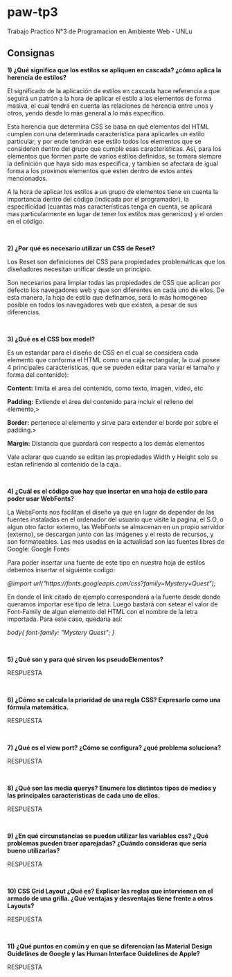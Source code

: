 # paw-tp3
Trabajo Practico N°3 de Programacion en Ambiente Web - UNLu

## Consignas
<p><b>1) ¿Qué significa que los estilos se apliquen en cascada? ¿cómo aplica la herencia de estilos?</b></p>
<p> El significado de la aplicación de estilos en cascada hace referencia a que seguirá un patrón a la hora de aplicar el estilo a los elementos de forma masiva, el cual tendrá en cuenta las relaciones de herencia entre unos y otros, yendo desde lo más general a lo más específico.</P>
<p>Esta herencia que determina CSS se basa en qué elementos del HTML cumplen con una determinada característica para aplicarles un estilo particular, y por ende tendrán ese estilo todos los elementos que se consideren dentro del grupo que cumple esas características. Así, para los  elementos que formen parte de varios estilos definidos, se tomara siempre la definición que haya sido mas especifica, y tambien se afectara de igual forma a los proximos elementos que esten dentro de estos antes mencionados.</p>  
<p>A la hora de aplicar los estilos a un grupo de elementos tiene en cuenta la importancia dentro del código (indicada por el programador), la especificidad (cuantas mas características tenga en cuenta, se aplicará mas particularmente en lugar de tener los estilos mas genericos) y el orden en el código.</p>
<br>
<p><b>2) ¿Por qué es necesario utilizar un CSS de Reset?</b></p>
<p> Los Reset son definiciones del CSS para propiedades problemáticas que los diseñadores necesitan unificar desde un principio.</p>
<p> Son necesarios para limpiar todas las propiedades de CSS que aplican por defecto los navegadores web y que son diferentes en cada uno de ellos. De esta manera, la hoja de estilo que definamos, será lo más homogénea posible en todos los navegadores web que existen, a pesar de sus diferencias. </p>
<br>
<p><b>3) ¿Qué es el CSS box model?</b></p>
<p> Es un estandar para el diseño de CSS en el cual se considera cada elemento que conforma el HTML como una caja rectangular, la cual posee 4 principales caracteristicas, que se pueden editar para variar el tamaño y forma del contenido):</p>
  <p> <b>Content:</b> limita el area del contenido, como texto, imagen, video, etc</p>
  <p> <b>Padding:</b> Extiende el área del contenido para incluir el relleno del elemento,>
  <p> <b>Border:</b> pertenece al elemento y sirve para extender el borde por sobre el padding.>
  <p> <b>Margin:</b> Distancia que guardará con respecto a los demás elementos</p>
<p>Vale aclarar que cuando se editan las propiedades Width y Height solo se estan refiriendo al contenido de la caja..</p>  
<br>
<p><b>4) ¿Cuál es el código que hay que insertar en una hoja de estilo para poder usar WebFonts?</b></p>
<p> La WebsFonts nos facilitan el diseño ya que en lugar de depender de las fuentes instaladas en el ordenador del usuario que visite la pagina, el S.O, o algun otro factor externo, las WebFonts se almacenan en un propio servidor (externo), se descargan junto con las imágenes y el resto de recursos, y son formateables. Las mas usadas en la actualidad son las fuentes libres de Google: Google Fonts </p>
<p>  Para poder insertar una fuente de este tipo en nuestra hoja de estilos debemos insertar el siguiente codigo:</p>
<p><cite>@import url("https://fonts.googleapis.com/css?family=Mystery+Quest");</cite></p>
<p> En donde el link citado de ejemplo corresponderá a la fuente desde donde queramos importar ese tipo de letra. Luego bastará con setear el valor de Font-Family de algun elemento del HTML con el nombre de la letra importada. Para este caso, quedaría asi:
<p> <cite> body{  font-family: "Mystery Quest";   } </cite></p> 
<br>
<p><b>5) ¿Qué son y para qué sirven los pseudoElementos?</b></p>
<p> RESPUESTA </p>
<br>
<p><b>6) ¿Cómo se calcula la prioridad de una regla CSS? Expresarlo como una fórmula matemática.</b></p>
<p> RESPUESTA </p>
<br>
<p><b>7) ¿Qué es el view port? ¿Cómo se configura? ¿qué problema soluciona?</b></p>
<p> RESPUESTA </p>
<br>
<p><b>8) ¿Qué son las media querys? Enumere los distintos tipos de medios y las principales
características de cada uno de ellos.</b></p>
<p> RESPUESTA </p>
<br>
<p><b>9) ¿En qué circunstancias se pueden utilizar las variables css? ¿Qué problemas pueden traer
aparejadas? ¿Cuándo consideras que sería bueno utilizarlas?</b></p>
<p> RESPUESTA </p>
<br>
<p><b>10) CSS Grid Layout ¿Qué es? Explicar las reglas que intervienen en el armado de una grilla.
¿Qué ventajas y desventajas tiene frente a otros Layouts?</b></p>
<p> RESPUESTA </p>
<br>
<p><b>11) ¿Qué puntos en común y en que se diferencian las Material Design Guidelines de Google y
las Human Interface Guidelines de Apple?</b></p>
<p> RESPUESTA </p>
<br>
